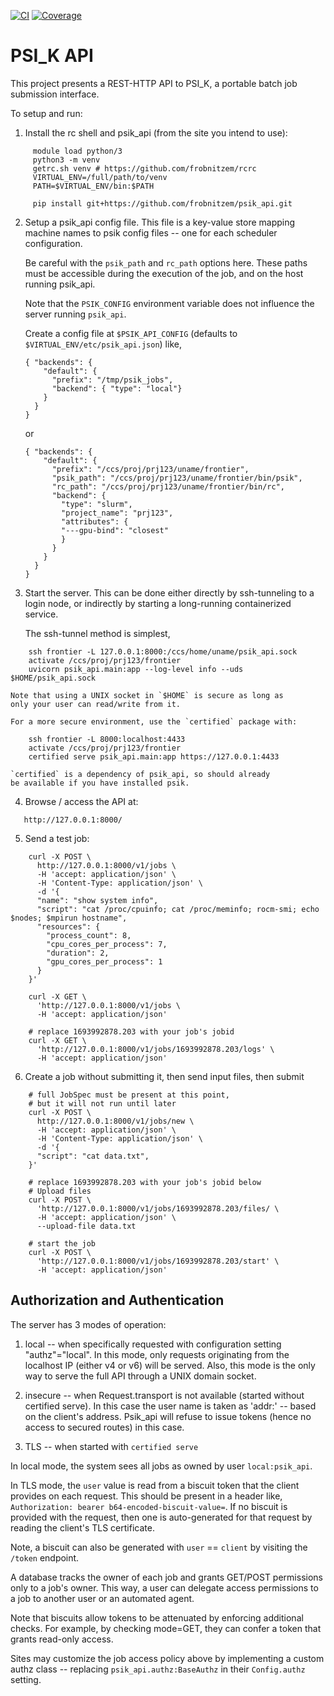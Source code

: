 [![CI](https://github.com/frobnitzem/psik_api/actions/workflows/python-package.yml/badge.svg)](https://github.com/frobnitzem/psik_api/actions)
[![Coverage](https://codecov.io/github/frobnitzem/psik_api/branch/main/graph/badge.svg)](https://app.codecov.io/gh/frobnitzem/psik_api)

PSI\_K API
==========

This project presents a REST-HTTP API to PSI\_K,
a portable batch job submission interface.

To setup and run:

1. Install the rc shell and psik\_api (from the site you intend to use):

```
     module load python/3
     python3 -m venv
     getrc.sh venv # https://github.com/frobnitzem/rcrc
     VIRTUAL_ENV=/full/path/to/venv
     PATH=$VIRTUAL_ENV/bin:$PATH
   
     pip install git+https://github.com/frobnitzem/psik_api.git
```

2. Setup a psik\_api config file.  This file is a key-value store
   mapping machine names to psik config files
   -- one for each scheduler configuration.

   Be careful with the `psik_path` and `rc_path`
   options here. These paths must be
   accessible during the execution of the job, and
   on the host running psik\_api.

   Note that the `PSIK_CONFIG` environment variable does not
   influence the server running `psik_api`.

   Create a config file at `$PSIK_API_CONFIG` (defaults to
   `$VIRTUAL_ENV/etc/psik_api.json`) like,

       { "backends": {
           "default": {
             "prefix": "/tmp/psik_jobs",
             "backend": { "type": "local"}
           }
         }
       }

   or

       { "backends": {
           "default": {
             "prefix": "/ccs/proj/prj123/uname/frontier",
             "psik_path": "/ccs/proj/prj123/uname/frontier/bin/psik",
             "rc_path": "/ccs/proj/prj123/uname/frontier/bin/rc",
             "backend": {
               "type": "slurm",
               "project_name": "prj123",
               "attributes": {
               "---gpu-bind": "closest"
               }
             }
           }
         }
       }


3. Start the server.  This can be done either directly
   by ssh-tunneling to a login node, or indirectly
   by starting a long-running containerized service.

   The ssh-tunnel method is simplest,

```
    ssh frontier -L 127.0.0.1:8000:/ccs/home/uname/psik_api.sock
    activate /ccs/proj/prj123/frontier
    uvicorn psik_api.main:app --log-level info --uds $HOME/psik_api.sock
```

    Note that using a UNIX socket in `$HOME` is secure as long as
    only your user can read/write from it.

    For a more secure environment, use the `certified` package with:

        ssh frontier -L 8000:localhost:4433
        activate /ccs/proj/prj123/frontier
        certified serve psik_api.main:app https://127.0.0.1:4433

    `certified` is a dependency of psik_api, so should already
    be available if you have installed psik.
    
4. Browse / access the API at:

```
   http://127.0.0.1:8000/
```

5. Send a test job:

```
    curl -X POST \
      http://127.0.0.1:8000/v1/jobs \
      -H 'accept: application/json' \
      -H 'Content-Type: application/json' \
      -d '{
      "name": "show system info",
      "script": "cat /proc/cpuinfo; cat /proc/meminfo; rocm-smi; echo $nodes; $mpirun hostname",
      "resources": {
        "process_count": 8,
        "cpu_cores_per_process": 7,
        "duration": 2,
        "gpu_cores_per_process": 1
      }
    }'

    curl -X GET \
      'http://127.0.0.1:8000/v1/jobs \
      -H 'accept: application/json'

    # replace 1693992878.203 with your job's jobid
    curl -X GET \
      'http://127.0.0.1:8000/v1/jobs/1693992878.203/logs' \
      -H 'accept: application/json'
```

6. Create a job without submitting it, then send input
   files, then submit

```
    # full JobSpec must be present at this point,
    # but it will not run until later
    curl -X POST \
      http://127.0.0.1:8000/v1/jobs/new \
      -H 'accept: application/json' \
      -H 'Content-Type: application/json' \
      -d '{
      "script": "cat data.txt",
    }'

    # replace 1693992878.203 with your job's jobid below
    # Upload files
    curl -X POST \
      'http://127.0.0.1:8000/v1/jobs/1693992878.203/files/ \
      -H 'accept: application/json' \
      --upload-file data.txt

    # start the job
    curl -X POST \
      'http://127.0.0.1:8000/v1/jobs/1693992878.203/start' \
      -H 'accept: application/json'
```

## Authorization and Authentication

The server has 3 modes of operation:

  1. local -- when specifically requested with
     configuration setting "authz"="local".
     In this mode, only requests originating from
     the localhost IP (either v4 or v6) will
     be served.  Also, this mode is the only
     way to serve the full API through a UNIX domain socket.

  2. insecure -- when Request.transport is not available
     (started without certified serve).  In this case
     the user name is taken as 'addr:<addr>' -- based
     on the client's address.  Psik_api will refuse
     to issue tokens (hence no access to secured
     routes) in this case.

  3. TLS -- when started with `certified serve`

In local mode, the system sees all jobs as owned by user
`local:psik_api`.

In TLS mode, the `user` value is read from a biscuit
token that the client provides on each request.
This should be present in a header like,
`Authorization: bearer b64-encoded-biscuit-value=`.
If no biscuit is provided with the request, then one is
auto-generated for that request by reading the client's
TLS certificate.

Note, a biscuit can also be generated with `user` == `client`
by visiting the `/token` endpoint.

A database tracks the owner of each job and grants GET/POST
permissions only to a job's owner.
This way, a user can delegate access permissions
to a job to another user or an automated agent.

Note that biscuits allow tokens to be attenuated
by enforcing additional checks.
For example, by checking mode=GET, they can confer a
token that grants read-only access.

Sites may customize the job access policy above by
implementing a custom authz class -- replacing
`psik_api.authz:BaseAuthz` in their `Config.authz`
setting.
